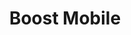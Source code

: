 ---
title: "Boost Mobile"
url: /milwaukee/boost-mobile-west-fond-du-lac-avenue-2/
shop: mobile phone
---